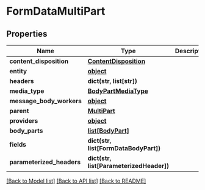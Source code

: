 # FormDataMultiPart

## Properties
Name | Type | Description | Notes
------------ | ------------- | ------------- | -------------
**content_disposition** | [**ContentDisposition**](ContentDisposition.md) |  | [optional] 
**entity** | [**object**](.md) |  | [optional] 
**headers** | **dict(str, list[str])** |  | [optional] 
**media_type** | [**BodyPartMediaType**](BodyPartMediaType.md) |  | [optional] 
**message_body_workers** | [**object**](.md) |  | [optional] 
**parent** | [**MultiPart**](MultiPart.md) |  | [optional] 
**providers** | [**object**](.md) |  | [optional] 
**body_parts** | [**list[BodyPart]**](BodyPart.md) |  | [optional] 
**fields** | **dict(str, list[FormDataBodyPart])** |  | [optional] 
**parameterized_headers** | **dict(str, list[ParameterizedHeader])** |  | [optional] 

[[Back to Model list]](../README.md#documentation-for-models) [[Back to API list]](../README.md#documentation-for-api-endpoints) [[Back to README]](../README.md)


